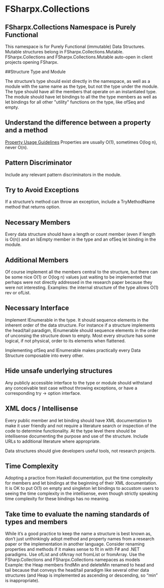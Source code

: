 # FSharpx.Collections

## FSharpx.Collections Namespace is Purely Functional

This namespace is for Purely Functional (immutable) Data Structures. Mutable structures belong in FSharpx.Collections.Mutable. FSharpx.Collections and FSharpx.Collections.Mutable auto-open in client projects opening FSharpx.

##Structure Type and Module

The structure’s type should exist directly in the namespace, as well as a module with the same name as the type, but not the type under the module. The type should have all the members that operate on an instantiated type. The module should have let bindings to all the the type members as well as let bindings for all other "utility" functions on the type, like ofSeq and empty.

## Understand the difference between a property and a method

[Property Usage Guidelines](http://msdn.microsoft.com/en-us/library/bzwdh01d.aspx) Properties are usually O(1), sometimes O(log n), never O(n).

## Pattern Discriminator

Include any relevant pattern discriminators in the module. 

## Try to Avoid Exceptions

If a structure’s method can throw an exception, include a TryMethodName method that returns option.

## Necessary Members

Every data structure should have a length or count member (even if length is O(n)) and an IsEmpty member in the type and an ofSeq let binding in the module.

## Additional Members

Of course implement all the members central to the structure, but there can be some nice O(1) or O(log n) values just waiting to be implemented that perhaps were not directly addressed in the research paper because they were not interesting. Examples: the internal structure of the type allows O(1) rev or ofList.

## Necessary Interface

Implement IEnumerable in the type. It should sequence elements in the inherent order of the data structure. For instance if a structure implements the head/tail paradigm, IEnumerable should sequence elements in the order of unconsing the structure down to empty. Most every structure has some logical, if not physical, order to its elements when flattened. 

Implementing ofSeq and IEnumerable makes practically every Data Structure composable into every other.

## Hide unsafe underlying structures

Any publicly accessible interface to the type or module should withstand any conceivable test case without throwing exceptions, or have a corresponding try -> option interface.

## XML docs / Intellisense

Every public member and let binding should have XML documentation to make it user friendly and not require a literature search or inspection of the code to determine functionality. At the type level there should be intellisense documenting the purpose and use of the structure. Include URLs to additional literature where appropriate.

Data structures should give developers useful tools, not research projects.

## Time Complexity

Adopting a practice from Haskell documentation, put the time complexity for members and let bindings at the beginning of their XML documentation. It is OK to put O(1) on empty and singleton let bindings to accustom users to seeing the time complexity in the intellisense, even though strictly speaking time complexity for these bindings has no meaning.

## Take time to evaluate the naming standards of types and members

While it’s a good practice to keep the name a structure is best known as, don’t just unthinkingly adopt method and property names from a research paper or the implementation in another language. Consider renaming properties and methods if it makes sense to fit in with F# and .NET paradigms. Use ofList and ofArray not fromList or fromArray. Use the FSharp.Collections and FSharpx.Collections namepaces as models Example: the Heap members findMin and deleteMin renamed to head and tail because that conveys the head/tail paradigm like several other data structures (and Heap is implemented as ascending or descending, so “min” is inappropriate).
